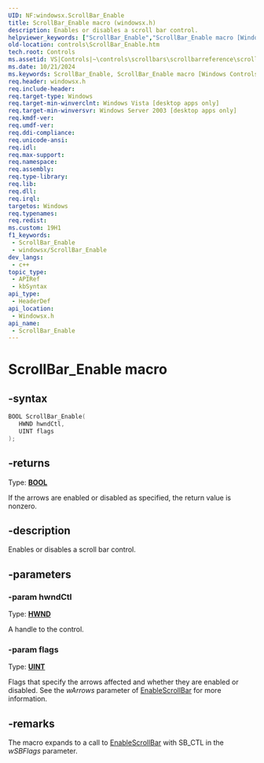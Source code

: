 ```yaml
---
UID: NF:windowsx.ScrollBar_Enable
title: ScrollBar_Enable macro (windowsx.h)
description: Enables or disables a scroll bar control.
helpviewer_keywords: ["ScrollBar_Enable","ScrollBar_Enable macro [Windows Controls]","_win32_ScrollBar_Enable","_win32_ScrollBar_Enable_cpp","controls.ScrollBar_Enable","controls._win32_ScrollBar_Enable","windowsx/ScrollBar_Enable"]
old-location: controls\ScrollBar_Enable.htm
tech.root: Controls
ms.assetid: VS|Controls|~\controls\scrollbars\scrollbarreference\scrollbarmacros\scrollbar_enable.htm
ms.date: 10/21/2024
ms.keywords: ScrollBar_Enable, ScrollBar_Enable macro [Windows Controls], _win32_ScrollBar_Enable, _win32_ScrollBar_Enable_cpp, controls.ScrollBar_Enable, controls._win32_ScrollBar_Enable, windowsx/ScrollBar_Enable
req.header: windowsx.h
req.include-header: 
req.target-type: Windows
req.target-min-winverclnt: Windows Vista [desktop apps only]
req.target-min-winversvr: Windows Server 2003 [desktop apps only]
req.kmdf-ver: 
req.umdf-ver: 
req.ddi-compliance: 
req.unicode-ansi: 
req.idl: 
req.max-support: 
req.namespace: 
req.assembly: 
req.type-library: 
req.lib: 
req.dll: 
req.irql: 
targetos: Windows
req.typenames: 
req.redist: 
ms.custom: 19H1
f1_keywords:
 - ScrollBar_Enable
 - windowsx/ScrollBar_Enable
dev_langs:
 - c++
topic_type:
 - APIRef
 - kbSyntax
api_type:
 - HeaderDef
api_location:
 - Windowsx.h
api_name:
 - ScrollBar_Enable
---
```


# ScrollBar_Enable macro

## -syntax

```cpp
BOOL ScrollBar_Enable(
   HWND hwndCtl,
   UINT flags
);
```

## -returns

Type: **[BOOL](/windows/desktop/winprog/windows-data-types)**

If the arrows are enabled or disabled as specified, the return value is nonzero.


## -description

Enables or disables a scroll bar control.

## -parameters

### -param hwndCtl

Type: <b><a href="/windows/desktop/WinProg/windows-data-types">HWND</a></b>

A handle to the control.

### -param flags

Type: <b><a href="/windows/desktop/WinProg/windows-data-types">UINT</a></b>

Flags that specify the arrows affected and whether they are enabled or disabled. See the <i>wArrows</i> parameter of <a href="/windows/desktop/api/winuser/nf-winuser-enablescrollbar">EnableScrollBar</a> for more information.

## -remarks

The macro expands to a call to <a href="/windows/desktop/api/winuser/nf-winuser-enablescrollbar">EnableScrollBar</a> with SB_CTL in the <i>wSBFlags</i> parameter.
